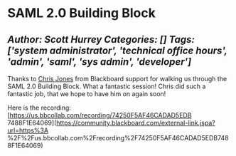 # SAML 2.0 Building Block
*Author: Scott Hurrey*
*Categories: []*
*Tags: ['system administrator', 'technical office hours', 'admin', 'saml', 'sys admin', 'developer']*
---
Thanks to [Chris Jones](https://community.blackboard.com/people/bbchjones)
from Blackboard support for walking us through the SAML 2.0 Building Block.
What a fantastic session! Chris did such a fantastic job, that we hope to have
him on again soon!

Here is the recording: [https://us.bbcollab.com/recording/74250F5AF46CADAD5EDB
7488F1E64069](https://community.blackboard.com/external-link.jspa?url=https%3A
%2F%2Fus.bbcollab.com%2Frecording%2F74250F5AF46CADAD5EDB7488F1E64069)

